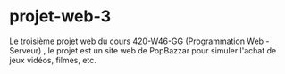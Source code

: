 # projet-web-3
Le troisième projet web du cours 420-W46-GG (Programmation Web - Serveur) , le projet est un site web de PopBazzar pour simuler l'achat de jeux vidéos, filmes, etc. 
